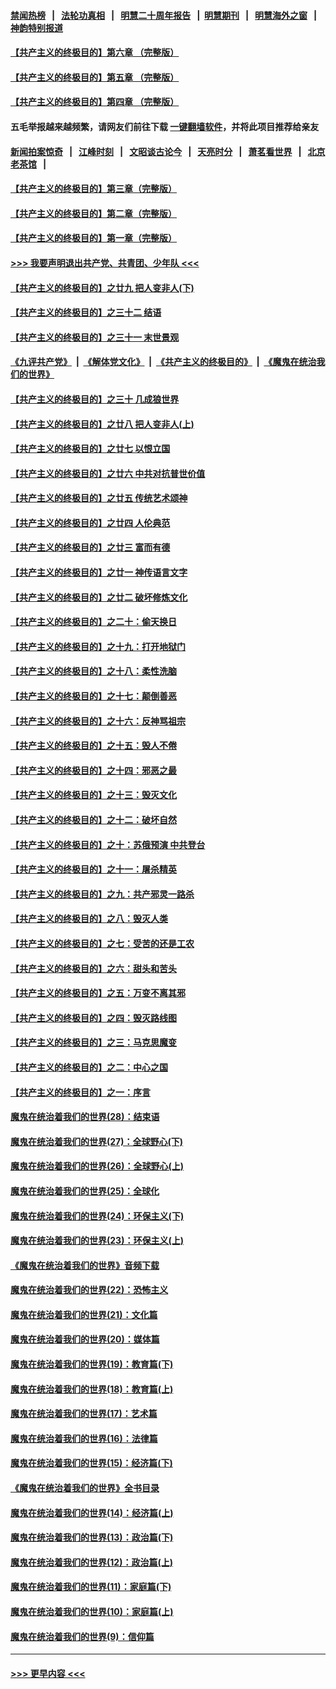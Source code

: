 #### [禁闻热榜](热点新闻.md?=0)  &nbsp;&nbsp;|&nbsp;&nbsp; [法轮功真相](https://github.com/gfw-breaker/truth/blob/master/README.md?=0) &nbsp;&nbsp;|&nbsp;&nbsp; [明慧二十周年报告](https://github.com/gfw-breaker/mh-reports/blob/master/README.md?=0) &nbsp;&nbsp;|&nbsp;&nbsp;[明慧期刊](https://github.com/gfw-breaker/mh-qikan) &nbsp;&nbsp;|&nbsp;&nbsp; [明慧海外之窗](https://github.com/gfw-breaker/mh-news/blob/master/README.md?=0) &nbsp;&nbsp;|&nbsp;&nbsp; [神韵特别报道](https://github.com/gfw-breaker/mh-news/blob/master/shenyun.md?=0)
#### [【共产主义的终极目的】第六章 （完整版）](../pages/nsc422/n11428913.md?t=03141231) 
#### [【共产主义的终极目的】第五章 （完整版）](../pages/nsc422/n11428912.md?t=03141231) 
#### [【共产主义的终极目的】第四章 （完整版）](../pages/nsc422/n11428907.md?t=03141231) 
#### 五毛举报越来越频繁，请网友们前往下载 [一键翻墙软件](https://github.com/gfw-breaker/ssr-accounts)，并将此项目推荐给亲友
#### [新闻拍案惊奇](https://github.com/gfw-breaker/banned-news/blob/master/pages/link4.md) &nbsp;&nbsp;|&nbsp;&nbsp; [江峰时刻](https://github.com/gfw-breaker/banned-news/blob/master/pages/link4.md) &nbsp;&nbsp;|&nbsp;&nbsp; [文昭谈古论今](https://github.com/gfw-breaker/banned-news/blob/master/pages/link4.md) &nbsp;&nbsp;|&nbsp;&nbsp; [天亮时分](https://github.com/gfw-breaker/banned-news/blob/master/pages/link4.md) &nbsp;&nbsp;|&nbsp;&nbsp; [萧茗看世界](https://github.com/gfw-breaker/banned-news/blob/master/pages/link4.md) &nbsp;&nbsp;|&nbsp;&nbsp; [北京老茶馆](https://github.com/gfw-breaker/banned-news/blob/master/pages/link4.md) &nbsp;&nbsp;|&nbsp;&nbsp; 
#### [【共产主义的终极目的】第三章（完整版）](../pages/nsc422/n11428848.md?t=03141231) 
#### [【共产主义的终极目的】第二章（完整版）](../pages/nsc422/n11428831.md?t=03141231) 
#### [【共产主义的终极目的】第一章（完整版）](../pages/nsc422/n11417651.md?t=03141231) 
#### [>>> 我要声明退出共产党、共青团、少年队 <<<](https://github.com/begood0513/goodnews/blob/master/quit/letter.md) 
#### [【共产主义的终极目的】之廿九 把人变非人(下)](../pages/nsc422/n11344140.md?t=03141231) 
#### [【共产主义的终极目的】之三十二 结语](../pages/nsc422/n11360535.md?t=03141231) 
#### [【共产主义的终极目的】之三十一 末世景观](../pages/nsc422/n11351129.md?t=03141231) 
#### [《九评共产党》](https://github.com/begood0513/9ping.md/blob/master/README.md) &nbsp;|&nbsp; [《解体党文化》](../../../../jtdwh.md/blob/master/README.md)  &nbsp;|&nbsp; [《共产主义的终极目的》](../../../../gczydzjmd.md/blob/master/README.md) &nbsp;|&nbsp; [《魔鬼在统治我们的世界》](../../../../mgztzwmdsj.md/blob/master/README.md) 
#### [【共产主义的终极目的】之三十 几成狼世界](../pages/nsc422/n11348280.md?t=03141231) 
#### [【共产主义的终极目的】之廿八 把人变非人(上)](../pages/nsc422/n11340492.md?t=03141231) 
#### [【共产主义的终极目的】之廿七 以恨立国](../pages/nsc422/n11336944.md?t=03141231) 
#### [【共产主义的终极目的】之廿六 中共对抗普世价值](../pages/nsc422/n11324785.md?t=03141231) 
#### [【共产主义的终极目的】之廿五 传统艺术颂神](../pages/nsc422/n11296396.md?t=03141231) 
#### [【共产主义的终极目的】之廿四 人伦典范](../pages/nsc422/n11296397.md?t=03141231) 
#### [【共产主义的终极目的】之廿三 富而有德](../pages/nsc422/n11283598.md?t=03141231) 
#### [【共产主义的终极目的】之廿一 神传语言文字](../pages/nsc422/n11263265.md?t=03141231) 
#### [【共产主义的终极目的】之廿二 破坏修炼文化](../pages/nsc422/n11245728.md?t=03141231) 
#### [【共产主义的终极目的】之二十：偷天换日](../pages/nsc422/n11238846.md?t=03141231) 
#### [【共产主义的终极目的】之十九：打开地狱门](../pages/nsc422/n11206376.md?t=03141231) 
#### [【共产主义的终极目的】之十八：柔性洗脑](../pages/nsc422/n11199994.md?t=03141231) 
#### [【共产主义的终极目的】之十七：颠倒善恶](../pages/nsc422/n11179782.md?t=03141231) 
#### [【共产主义的终极目的】之十六：反神骂祖宗](../pages/nsc422/n11166798.md?t=03141231) 
#### [【共产主义的终极目的】之十五：毁人不倦](../pages/nsc422/n11166792.md?t=03141231) 
#### [【共产主义的终极目的】之十四：邪恶之最](../pages/nsc422/n11150249.md?t=03141231) 
#### [【共产主义的终极目的】之十三：毁灭文化](../pages/nsc422/n11135227.md?t=03141231) 
#### [【共产主义的终极目的】之十二：破坏自然](../pages/nsc422/n11135214.md?t=03141231) 
#### [【共产主义的终极目的】之十：苏俄预演 中共登台](../pages/nsc422/n11118424.md?t=03141231) 
#### [【共产主义的终极目的】之十一：屠杀精英](../pages/nsc422/n11118442.md?t=03141231) 
#### [【共产主义的终极目的】之九：共产邪灵一路杀](../pages/nsc422/n11114139.md?t=03141231) 
#### [【共产主义的终极目的】之八：毁灭人类](../pages/nsc422/n11108503.md?t=03141231) 
#### [【共产主义的终极目的】之七：受苦的还是工农](../pages/nsc422/n11101809.md?t=03141231) 
#### [【共产主义的终极目的】之六：甜头和苦头](../pages/nsc422/n11096971.md?t=03141231) 
#### [【共产主义的终极目的】之五：万变不离其邪](../pages/nsc422/n11091285.md?t=03141231) 
#### [【共产主义的终极目的】之四：毁灭路线图](../pages/nsc422/n11086284.md?t=03141231) 
#### [【共产主义的终极目的】之三：马克思魔变](../pages/nsc422/n11061941.md?t=03141231) 
#### [【共产主义的终极目的】之二：中心之国](../pages/nsc422/n11047728.md?t=03141231) 
#### [【共产主义的终极目的】之一：序言](../pages/nsc422/n11086077.md?t=03141231) 
#### [魔鬼在统治着我们的世界(28)：结束语](../pages/nsc422/n10936246.md?t=03141231) 
#### [魔鬼在统治着我们的世界(27)：全球野心(下)](../pages/nsc422/n10928319.md?t=03141231) 
#### [魔鬼在统治着我们的世界(26)：全球野心(上)](../pages/nsc422/n10900318.md?t=03141231) 
#### [魔鬼在统治着我们的世界(25)：全球化](../pages/nsc422/n10788205.md?t=03141231) 
#### [魔鬼在统治着我们的世界(24)：环保主义(下)](../pages/nsc422/n10695307.md?t=03141231) 
#### [魔鬼在统治着我们的世界(23)：环保主义(上)](../pages/nsc422/n10688613.md?t=03141231) 
#### [《魔鬼在统治着我们的世界》音频下载](../pages/nsc422/n10635553.md?t=03141231) 
#### [魔鬼在统治着我们的世界(22)：恐怖主义](../pages/nsc422/n10614727.md?t=03141231) 
#### [魔鬼在统治着我们的世界(21)：文化篇](../pages/nsc422/n10597706.md?t=03141231) 
#### [魔鬼在统治着我们的世界(20)：媒体篇](../pages/nsc422/n10586579.md?t=03141231) 
#### [魔鬼在统治着我们的世界(19)：教育篇(下)](../pages/nsc422/n10564808.md?t=03141231) 
#### [魔鬼在统治着我们的世界(18)：教育篇(上)](../pages/nsc422/n10526970.md?t=03141231) 
#### [魔鬼在统治着我们的世界(17)：艺术篇](../pages/nsc422/n10499093.md?t=03141231) 
#### [魔鬼在统治着我们的世界(16)：法律篇](../pages/nsc422/n10485969.md?t=03141231) 
#### [魔鬼在统治着我们的世界(15)：经济篇(下)](../pages/nsc422/n10469975.md?t=03141231) 
#### [《魔鬼在统治着我们的世界》全书目录](../pages/nsc422/n10464261.md?t=03141231) 
#### [魔鬼在统治着我们的世界(14)：经济篇(上)](../pages/nsc422/n10457370.md?t=03141231) 
#### [魔鬼在统治着我们的世界(13)：政治篇(下)](../pages/nsc422/n10448270.md?t=03141231) 
#### [魔鬼在统治着我们的世界(12)：政治篇(上)](../pages/nsc422/n10444576.md?t=03141231) 
#### [魔鬼在统治着我们的世界(11)：家庭篇(下)](../pages/nsc422/n10440961.md?t=03141231) 
#### [魔鬼在统治着我们的世界(10)：家庭篇(上)](../pages/nsc422/n10435448.md?t=03141231) 
#### [魔鬼在统治着我们的世界(9)：信仰篇](../pages/nsc422/n10432159.md?t=03141231) 

----
#### [ >>> 更早内容 <<< ](../indexes/nsc422-earlier.md)
